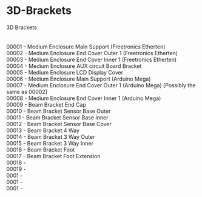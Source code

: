 # 3D-Brackets
3D Brackets
<br>
<br>
<br>
00001 - Medium Enclosure Main Support (Freetronics Etherten)<br>
00002 - Medium Enclosure End Cover Outer 1 (Freetronics Etherten)<br>
00003 - Medium Enclosure End Cover Inner 1 (Freetronics Etherten)<br>
00004 - Medium Enclosure AUX circuit Board Bracket<br>
00005 - Medium Enclosure LCD Display Cover<br>
00006 - Medium Enclosure Main Support (Arduino Mega)<br>
00007 - Medium Enclosure End Cover Outer 1 (Arduino Mega) [Possibly the same as 00002]<br>
00008 - Medium Enclosure End Cover Inner 1 (Arduino Mega)<br>
00009 - Beam Bracket End Cap<br>
00010 - Beam Bracket Sensor Base Outer<br>
00011 - Beam Bracket Sensor Base Inner<br>
00012 - Beam Bracket Sensor Base Cover<br>
00013 - Beam Bracket 4 Way <br>
00014 - Beam Bracket 3 Way Outer<br>
00015 - Beam Bracket 3 Way Inner<br>
00016 - Beam Bracket Foot<br>
00017 - Beam Bracket Foot Extension<br>
00018 - <br>
00019 - <br>
0001 - <br>
0001 - <br>
0001 - <br>






